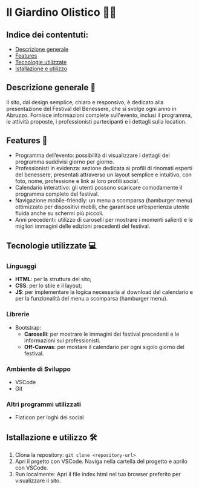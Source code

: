 # Il Giardino Olistico  🧘‍♀️

## Indice dei contentuti:
- [Descrizione generale](#descrizione-generale)
- [Features](#features)
- [Tecnologie utilizzate](#tecnologie-utilizzate)
- [Istallazione e utilizzo](#istallazione-e-utilizzo)

## Descrizione generale 🌟

Il sito, dal design semplice, chiaro e responsivo, è dedicato alla presentazione del Festival del Benessere, che si svolge ogni anno in Abruzzo. 
Fornisce informazioni complete sull'evento, inclusi il programma, le attività proposte, i professionisti partecipanti e i dettagli sulla location.

## Features  📑

- Programma dell’evento: possibilità di visualizzare i dettagli del programma suddivisi giorno per giorno.
- Professionisti in evidenza: sezione dedicata ai profili di rinomati esperti del benessere, presentati attraverso un layout semplice e intuitivo, con foto, nome, professione e link ai loro profili social.
- Calendario interattivo: gli utenti possono scaricare comodamente il programma completo del festival.
- Navigazione mobile-friendly: un menu a scomparsa (hamburger menu) ottimizzato per dispositivi mobili, che garantisce un’esperienza utente fluida anche su schermi più piccoli.
- Anni precedenti: utilizzo di caroselli per mostrare i momenti salienti e le migliori immagini delle edizioni precedenti del festival.

## Tecnologie utilizzate 💻

### Linguaggi
- **HTML**: per la struttura del sito;
- **CSS**: per lo stile e il layout;
- **JS**:  per implementare la logica necessaria al download del calendario e per la funzionalità del menu a scomparsa (hamburger menu).

### Librerie 
- Bootstrap:
  - **Caroselli**: per mostrare le immagini dei festival precedenti e le informazioni sui professionisti.
  - **Off-Canvas**: per mostare il calendario per ogni sigolo giorno del festival.
  
### Ambiente di Sviluppo
- VSCode
- Git

### Altri programmi utilizzati
- Flaticon per loghi dei social


## Istallazione e utilizzo 🛠️
1. Clona la repository:
   `git clone <repository-url>`
2. Apri il prgetto con VSCode.
   Naviga nella cartella del progetto e aprilo con VSCode.
3. Run localmente:
   Apri il file index.html nel tuo browser preferito per visualizzare il sito.

